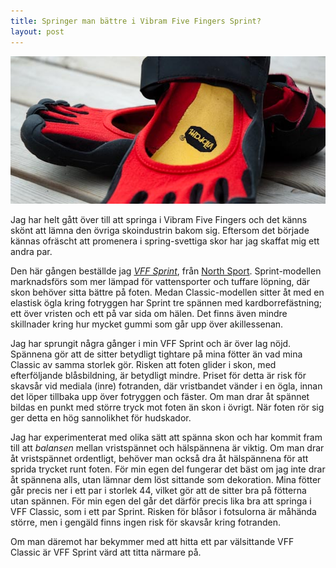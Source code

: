 ```yaml
---
title: Springer man bättre i Vibram Five Fingers Sprint?
layout: post
---
```


<img src="/bilder/VFF-sprint.jpg" alt="VFF-sprint.jpg" border="0" width="590" height="236" />

Jag har helt gått över till att springa i Vibram Five Fingers och det känns skönt att lämna den övriga skoindustrin bakom sig. Eftersom det började kännas ofräscht att promenera i spring-svettiga skor har jag skaffat mig ett andra par.

Den här gången beställde jag [*VFF Sprint*][1], från [North Sport][2]. Sprint-modellen marknadsförs som mer lämpad för vattensporter och tuffare löpning, där skon behöver sitta bättre på foten. Medan Classic-modellen sitter åt med en elastisk ögla kring fotryggen har Sprint tre spännen med kardborrefästning; ett över vristen och ett på var sida om hälen. Det finns även mindre skillnader kring hur mycket gummi som går upp över akillessenan.

Jag har sprungit några gånger i min VFF Sprint och är över lag nöjd. Spännena gör att de sitter betydligt tightare på mina fötter än vad mina Classic av samma storlek gör. Risken att foten glider i skon, med efterföljande blåsbildning, är betydligt mindre. Priset för detta är risk för skavsår vid mediala (inre) fotranden, där vristbandet vänder i en ögla, innan det löper tillbaka upp över fotryggen och fäster. Om man drar åt spännet bildas en punkt med större tryck mot foten än skon i övrigt. När foten rör sig ger detta en hög sannolikhet för hudskador.

Jag har experimenterat med olika sätt att spänna skon och har kommit fram till att *balansen* mellan vristspännet och hälspännena är viktig. Om man drar åt vristspännet ordentligt, behöver man också dra åt hälspännena för att sprida trycket runt foten. För min egen del fungerar det bäst om jag inte drar åt spännena alls, utan lämnar dem löst sittande som dekoration.
Mina fötter går precis ner i ett par i storlek 44, vilket gör att de sitter bra på fötterna utan spännen. För min egen del går det därför precis lika bra att springa i VFF Classic, som i ett par Sprint. Risken för blåsor i fotsulorna är måhända större, men i gengäld finns ingen risk för skavsår kring fotranden.

Om man däremot har bekymmer med att hitta ett par välsittande VFF Classic är VFF Sprint värd att titta närmare på.

[1]: http://www.vibramfivefingers.com/products/products_Sprint_m.cfm
[2]: http://www.northsport.se/
